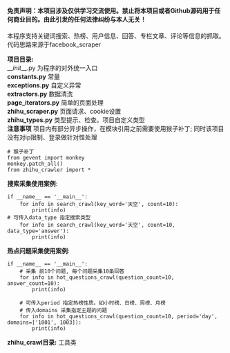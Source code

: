 #### 免责声明：本项目涉及仅供学习交流使用。禁止将本项目或者Github源码用于任何商业目的。由此引发的任何法律纠纷与本人无关！
本程序支持关键词搜索、热榜、用户信息、回答、专栏文章、评论等信息的抓取。代码思路来源于facebook_scraper

**项目目录:**  
\___init_\__.py 为程序的对外统一入口  
__constants.py__ 常量  
__exceptions.py__ 自定义异常  
__extractors.py__ 数据清洗  
__page_iterators.py__ 简单的页面处理  
__zhihu_scraper.py__ 页面请求、cookie设置  
__zhihu_types.py__ 类型提示、检查。项目自定义类型  
__注意事项__ 项目内有部分异步操作，在模块引用之前需要使用猴子补丁; 同时该项目没有对ip限制、登录做针对性处理
```
# 猴子补丁
from gevent import monkey
monkey.patch_all()
from zhihu_crawler import *
```

__搜索采集使用案例__:
```
if __name__ == '__main__':
    for info in search_crawl(key_word='天空', count=10):
        print(info)
# 可传入data_type 指定搜索类型
    for info in search_crawl(key_word='天空', count=10, data_type='answer'):
        print(info)
```
__热点问题采集使用案例__:

```
if __name__ == '__main__':
    # 采集 前10个问题, 每个问题采集10条回答
    for info in hot_questions_crawl(question_count=10, answer_count=10):
        print(info)

    # 可传入period 指定热榜性质。如小时榜、日榜、周榜、月榜
    # 传入domains 采集指定主题的问题
    for info in hot_questions_crawl(question_count=10, period='day', domains=['1001', 1003]):
        print(info)
```

**zhihu_crawl目录:**  工具类

